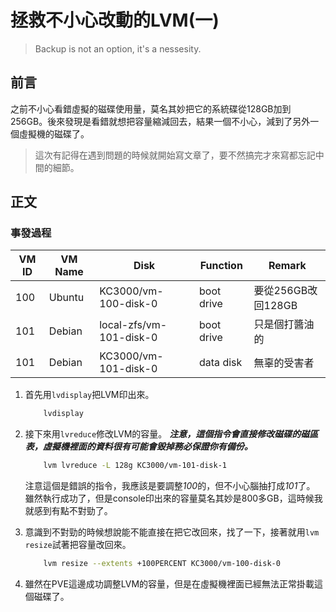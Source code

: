 # 拯救不小心改動的LVM(一)

> Backup is not an option, it's a nessesity.


## 前言

之前不小心看錯虛擬的磁碟使用量，莫名其妙把它的系統碟從128GB加到256GB。後來發現是看錯就想把容量縮減回去，結果一個不小心，減到了另外一個虛擬機的磁碟了。

> 這次有記得在遇到問題的時候就開始寫文章了，要不然搞完才來寫都忘記中間的細節。


## 正文

### 事發過程

| VM ID | VM Name | Disk                    | Function   | Remark             |
| ----- | ------- | ----------------------- | ---------- | ------------------ |
| 100   | Ubuntu  | KC3000/vm-100-disk-0    | boot drive | 要從256GB改回128GB |
| 101   | Debian  | local-zfs/vm-101-disk-0 | boot drive | 只是個打醬油的     |
| 101   | Debian  | KC3000/vm-101-disk-0    | data disk  | 無辜的受害者       |


1. 首先用`lvdisplay`把LVM印出來。
    ```bash
        lvdisplay
    ```

2. 接下來用`lvreduce`修改LVM的容量。 
    ***注意，這個指令會直接修改磁碟的磁區表，虛擬機裡面的資料很有可能會毀掉務必保證你有備份。***
    ```bash
        lvm lvreduce -L 128g KC3000/vm-101-disk-1
    ```
    注意這個是錯誤的指令，我應該是要調整*100*的，但不小心腦抽打成*101*了。
    雖然執行成功了，但是console印出來的容量莫名其妙是800多GB，這時候我就感到有點不對勁了。


3. 意識到不對勁的時候想說能不能直接在把它改回來，找了一下，接著就用`lvm resize`試著把容量改回來。
    ```bash
        lvm resize --extents +100PERCENT KC3000/vm-100-disk-0
    ```

4. 雖然在PVE這邊成功調整LVM的容量，但是在虛擬機裡面已經無法正常掛載這個磁碟了。
